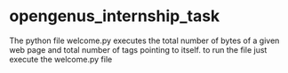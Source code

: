 # opengenus_internship_task
The python file welcome.py executes the total number of bytes of a given web page and total number of tags pointing to itself.
to run the file just execute the welcome.py file
